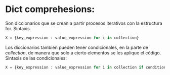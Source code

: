 # Dict comprehesions:

Son diccionarios que se crean a partir procesos iterativos con la estructura for. Sintaxis.
```python
X = {key_expression : value_expression for i in collection}
```

Los diccionarios también pueden tener condicionales, en la parte de _collection_, de manera que solo a cierto elementos se les aplique el código. Sintaxis de las condicionales:
```python
X = {key_expression : value_expression for i in collection if condition]
```